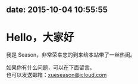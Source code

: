 date: 2015-10-04 10:55:55
---

# Hello，大家好

我是 Season，非常荣幸您的到来给本站带了一丝热闹。  

如果你有什么问题，可以在下面留言。  
也可以发送邮箱：xueseason@icloud.com  